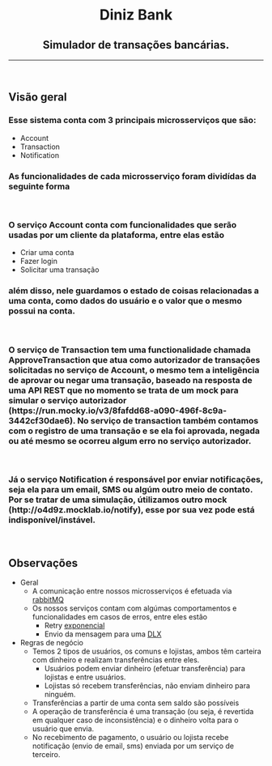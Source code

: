 <h1 align="center">Diniz Bank</h1>

<h2 align="center">Simulador de transações bancárias.</h2>

<hr>
<br>

## Visão geral

<h3>Esse sistema conta com 3 principais microsserviços que são:</h3>
 
- Account
- Transaction
- Notification

<h3>As funcionalidades de cada microsserviço foram dividídas da seguinte forma</h3>
<br>
<h3> O serviço <b>Account</b> conta com funcionalidades que serão usadas por um cliente da plataforma, entre elas estão</h3>

- Criar uma conta
- Fazer login
- Solicitar uma transação

<h3>além disso, nele guardamos o estado de coisas relacionadas a uma conta, como dados do usuário e o valor que o mesmo possui na conta.</h3>

<br>

<h3>O serviço de <b>Transaction</b> tem uma functionalidade chamada <b>ApproveTransaction</b> que atua como autorizador de transações solicitadas no serviço de <b>Account</b>, o mesmo tem a inteligência de aprovar ou negar uma transação, baseado na resposta de uma API REST que no momento se trata de um mock para simular o serviço autorizador (https://run.mocky.io/v3/8fafdd68-a090-496f-8c9a-3442cf30dae6). No serviço de transaction também contamos com o registro de uma transação e se ela foi aprovada, negada ou até mesmo se ocorreu algum erro no serviço autorizador.</h3>

<br>

<h3>Já o serviço <b>Notification</b> é responsável por enviar notificações, seja ela para um email, SMS ou algúm outro meio de contato. Por se tratar de uma simulação, útilizamos outro mock (http://o4d9z.mocklab.io/notify), esse por sua vez pode está indisponível/instável.</h3>

<br>

## Observações

- Geral
    - A comunicação entre nossos microsserviços é efetuada via [rabbitMQ](https://rabbitmq.com)
    - Os nossos serviços contam com algúmas comportamentos e funcionalidades em casos de erros, entre eles estão
      - Retry [exponencial](https://www.baeldung.com/resilience4j-backoff-jitter#exponentialbackoff)
      - Envio da mensagem para uma [DLX](https://www.rabbitmq.com/dlx.html)    
- Regras de negócio
    - Temos 2 tipos de usuários, os comuns e lojistas, ambos têm carteira com dinheiro e realizam transferências entre eles. 
        - Usuários podem enviar dinheiro (efetuar transferência) para lojistas e entre usuários.
        - Lojistas só recebem transferências, não enviam dinheiro para ninguém.
    - Transferências a partir de uma conta sem saldo são possíveis
    - A operação de transferência é uma transação (ou seja, é revertida em qualquer caso de inconsistência) e o dinheiro volta para o usuário que envia.
    - No recebimento de pagamento, o usuário ou lojista recebe notificação (envio de email, sms) enviada por um serviço de terceiro.
